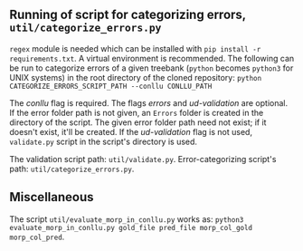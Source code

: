 ## Running of script for categorizing errors, `util/categorize_errors.py`

`regex` module is needed which can be installed with `pip install -r requirements.txt`. A virtual environment is recommended. The following can be run to categorize errors of a given treebank (`python` becomes `python3` for UNIX systems) in the root directory of the cloned repository: `python CATEGORIZE_ERRORS_SCRIPT_PATH --conllu CONLLU_PATH`

The _conllu_ flag is required. The flags _errors_ and _ud-validation_ are optional. If the error folder path is not given, an `Errors` folder is created in the directory of the script. The given error folder path need not exist; if it doesn't exist, it'll be created. If the _ud-validation_ flag is not used, `validate.py` script in the script's directory is used.

The validation script path: `util/validate.py`. Error-categorizing script's path: `util/categorize_errors.py`.

## Miscellaneous

The script `util/evaluate_morp_in_conllu.py` works as: `python3 evaluate_morp_in_conllu.py gold_file pred_file morp_col_gold morp_col_pred`.
